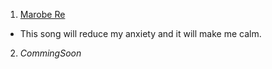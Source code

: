 1. [Marobe Re](https://www.youtube.com/watch?v=JG-qK3vgI_o&list=RDJG-qK3vgI_o&start_radio=1)
- This song will reduce my anxiety and it will make me calm.

2. _CommingSoon_